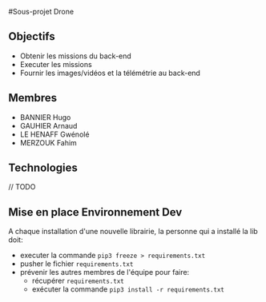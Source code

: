 #Sous-projet Drone

## Objectifs
* Obtenir les missions du back-end
* Executer les missions
* Fournir les images/vidéos et la télémétrie au back-end

## Membres
* BANNIER Hugo
* GAUHIER Arnaud
* LE HENAFF Gwénolé
* MERZOUK Fahim

## Technologies
 // TODO

## Mise en place Environnement Dev
A chaque installation d'une nouvelle librairie, la personne qui a installé la lib doit:
* executer la commande ```pip3 freeze > requirements.txt```
* pusher le fichier ```requirements.txt```
* prévenir les autres membres de l'équipe pour faire:
   - récupérer ```requirements.txt```
   - exécuter la commande ```pip3 install -r requirements.txt```
  
